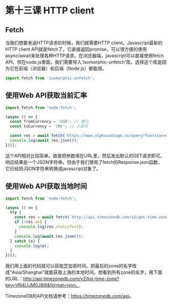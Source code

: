 # 第十三课 HTTP client
## Fetch
当我们想要发送HTTP请求的时候，我们就需要HTTP client。Javascript最新的HTTP client API就是fetch了。它直接返回promise，可以很方便的使用async/await来处理各种HTTP请求。在浏览器端，javascript可以直接使用fetch API。但在node.js里面，我们需要导入'isomorphic-unfetch'库。选择这个库是因为它在前端（浏览器）和后端（Node.js）都能用。
```javascript
import fetch from 'isomorphic-unfetch';
```
## 使用Web API获取当前汇率
```javascript
import fetch from 'node-fetch';

(async () => {
  const fromCurrency = 'USD'; // 美元
  const toCurrency = 'CNY'; // 人民币

  const res = await fetch(`https://www.alphavantage.co/query?function=CURRENCY_EXCHANGE_RATE&from_currency=${fromCurrency}&to_currency=${toCurrency}&apikey=LAPO12JF1DA7RU3A`);
  console.log(await res.json());
})();
```
这个API相对比较简单。直接把参数填在URL里，然后发出默认的GET请求即可。响应结果是一个JSON字符串。但由于我们使用了fetch的Response.json函数，它已经把JSON字符串转换成javascript对象了。

## 使用Web API获取当地时间
```javascript
import fetch from 'node-fetch';

(async () => {
  try {
    const res = await fetch(`http://api.timezonedb.com/v2/get-time-zone?key=VN4LIJM0J8I6&format=json&by=zone&zone=America/Chicago`);
    if (!res.ok) {
      console.log(res.statusText);
    }
    console.log(await res.json());
  } catch (e) {
    console.log(e);
  }
})();
```
我们用上面的代码就可以获取芝加哥时间。把最后的zone的名字改成"Asia\/Shanghai"就能获取上海的本地时间。想看到所有zone的名字，用下面的URL：http://api.timezonedb.com/v2/list-time-zone?key=VN4LIJM0J8I6&format=json。

TimezoneDB的API文档请参考：<https://timezonedb.com/api>。
